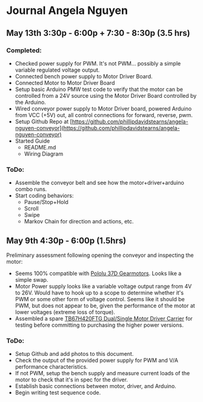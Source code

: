 # Journal Angela Nguyen

## May 13th 3:30p - 6:00p + 7:30 - 8:30p (3.5 hrs)

### Completed:

* Checked power supply for PWM. It's not PWM... possibly a simple variable regulated voltage output.
* Connected bench power supply to Motor Driver Board.
* Connected Motor to Motor Driver Board
* Setup basic Arduino PMW test code to verify that the motor can be controlled from a 24V source using the Motor Driver Board controlled by the Arduino.
* Wired conveyor power supply to Motor Driver board, powered Arduino from VCC (+5V) out, all control connections for forward, reverse, pwm.
* Setup Github Repo at [https://github.com/phillipdavidstearns/angela-nguyen-conveyor](https://github.com/phillipdavidstearns/angela-nguyen-conveyor)
* Started Guide
	* README.md
	* Wiring Diagram

### ToDo:

* Assemble the conveyor belt and see how the motor+driver+arduino combo runs.
* Start coding behaviors:
	* Pause/Stop+Hold
	* Scroll
	* Swipe
	* Markov Chain for direction and actions, etc.

## May 9th 4:30p - 6:00p (1.5hrs)

Preliminary assessment following opening the conveyor and inspecting the motor:

* Seems 100% compatible with [Pololu 37D Gearmotors](https://www.pololu.com/category/116/37d-metal-gearmotors). Looks like a simple swap.
* Motor Power supply looks like a variable voltage output range from 4V to 26V. Would have to hook up to a scope to determine whether it's PWM or some other form of voltage control. Seems like it should be PWM, but does not appear to be, given the performance of the motor at lower voltages (extreme loss of torque).
* Assembled a spare [TB67H420FTG Dual/Single Motor Driver Carrier](https://www.pololu.com/product/2999) for testing before committing to purchasing the higher power versions.

### ToDo:

* Setup Github and add photos to this document.
* Check the output of the provided power supply for PWM and V/A performance characteristics.
* If not PWM, setup the bench supply and measure current loads of the motor to check that it's in spec for the driver.
* Establish basic connections between motor, driver, and Arduino.
* Begin writing test sequence code.